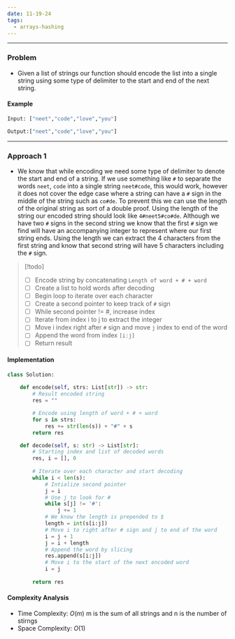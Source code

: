 ```yaml
---
date: 11-19-24
tags:
  - arrays-hashing
---
```

---
### Problem

- Given a list of strings our function should encode the list into a single string using some type of delimiter to the start and end of the next string. 

#### Example

```python
Input: ["neet","code","love","you"]

Output:["neet","code","love","you"]
```

---
### Approach 1

- We know that while encoding we need some type of delimiter to denote the start and end of a string. If we use something like `#` to separate the words `neet`, `code` into a single string `neet#code`, this would work, however it does not cover the edge case where a string can have a `#` sign in the middle of the string such as `co#de`. To prevent this we can use the length of the original string as sort of a double proof. Using the length of the string our encoded string should look like `4#neet5#co#de`. Although we have two `#` signs in the second string we know that the first `#` sign we find will have an accompanying integer to represent where our first string ends. Using the length we can extract the 4 characters from the first string and know that second string will have 5 characters including the `#` sign.
  

> [!todo]
> - [ ] Encode string by concatenating `Length of word + # + word` 
> - [ ] Create a list to hold words after decoding
> - [ ] Begin loop to iterate over each character
> - [ ] Create a second pointer to keep track of `#` sign
> - [ ] While second pointer != #, increase index
> - [ ] Iterate from index i to j to extract the integer 
> - [ ] Move i index right after `#` sign and move `j` index to end of the word
> - [ ] Append the word from index `[i:j]`
> - [ ] Return result

#### Implementation

```python
class Solution:
    
    def encode(self, strs: List[str]) -> str:
        # Result encoded string
        res = ""

        # Encode using length of word + # + word
        for s in strs:
            res += str(len(s)) + "#" + s
        return res

    def decode(self, s: str) -> List[str]:
        # Starting index and list of decoded words
        res, i = [], 0
        
        # Iterate over each character and start decoding
        while i < len(s):
            # Intialize second pointer
            j = i
            # Use j to look for #
            while s[j] != '#':
                j += 1
            # We know the length is prepended to $
            length = int(s[i:j])
            # Move i to right after # sign and j to end of the word
            i = j + 1
            j = i + length
            # Append the word by slicing
            res.append(s[i:j])
            # Move i to the start of the next encoded word
            i = j
            
        return res
```

#### Complexity Analysis

- Time Complexity: $O(m)$ $\text{m is the sum of all strings and n is the number of stirngs}$
- Space Complexity: $O(1)$


